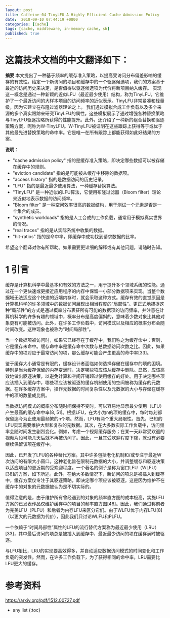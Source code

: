 ```yaml
---
layout: post
title: Caffeine-04-TinyLFU A Highly Efficient Cache Admission Policy
date:  2018-09-10 07:44:19 +0800
categories: [Cache]
tags: [cache, middleware, in-memory cache, sh]
published: true
---
```


# 这篇技术文档的中文翻译如下：

**摘要**
本文提出了一种基于频率的缓存准入策略，以提高受访问分布偏差影响的缓存的有效性。给定一个新访问的项目和缓存中的一个驱逐候选项，我们的方案基于最近的访问历史来决定，是否值得以驱逐候选项为代价将新项目纳入缓存。
实现这一概念是通过一种新颖的近似LFU（最近最少使用）结构，称为TinyLFU，它维护了一个最近访问的大样本项目的访问频率的近似表示。TinyLFU非常紧凑和轻量级，因为它建立在布隆过滤器理论之上。
我们通过模拟合成工作负载以及多个来源的多个真实跟踪来研究TinyLFU的属性。这些模拟展示了通过增强各种替换策略与TinyLFU驱逐策略所获得的性能提升。此外，还介绍了一种新的组合替换和驱逐策略方案，昵称为W-TinyLFU。W-TinyLFU被证明在这些跟踪上获得等于或优于其他最先进替换策略的命中率。它是唯一在所有跟踪上都能获得如此好结果的方案。

**说明**：
- "cache admission policy" 指的是缓存准入策略，即决定哪些数据可以被存储在缓存中的规则。
- "eviction candidate" 指的是可能被从缓存中移除的数据项。
- "access history" 指的是数据访问的历史记录。
- "LFU" 指的是最近最少使用算法，一种缓存替换算法。
- "TinyLFU" 是一种近似的LFU算法，它使用布隆过滤器（Bloom filter）理论来近似地表示数据的访问频率。
- "Bloom filter" 是一种空间效率很高的数据结构，用于测试一个元素是否是一个集合的成员。
- "synthetic workloads" 指的是人工合成的工作负载，通常用于模拟真实世界的情况。
- "real traces" 指的是从实际系统中收集的数据。
- "hit-ratios" 指的是命中率，即缓存中成功找到请求数据的比率。

希望这个翻译对你有所帮助。如果需要更详细的解释或有其他问题，请随时告知。

# 1 引言

缓存是计算机科学中最基本和有效的方法之一，用于提升多个领域系统的性能。通过在一个更快速或更接近应用程序的内存中保留一小部分数据项来实现。当整个数据域无法适应这个快速的近端内存时，就会采取这种方式。缓存有效的直觉原因是计算机科学的许多领域中的数据访问展现出相当程度的“局部性”。更正式地捕捉这种“局部性”的方式是通过概率分布表征所有可能的数据项的访问频率，并注意在计算机科学的许多有趣的领域中，概率分布是高度偏斜的，意味着少数对象比其他对象更有可能被访问。此外，在许多工作负载中，访问模式以及相应的概率分布会随时间改变。这种现象也被称为“时间局部性”。

当一个数据项被访问时，如果它已经存在于缓存中，我们称之为缓存命中；否则，它是缓存未命中。缓存命中率是缓存命中次数与总数据访问次数之比。因此，如果缓存中的项对应于最常访问的项，那么缓存可能会产生更高的命中率[33]。

鉴于缓存大小通常是有限的，缓存设计者面临如何选择存储在缓存中的项的困境。特别是当为缓存保留的内存变满时，决定哪些项应该从缓存中删除。显然，应该高效地做出驱逐决策，以避免计算和空间开销超过使用缓存的好处。用于决定哪些项应该插入到缓存中，哪些项应该被驱逐的缓存机制使用的空间被称为缓存的元数据。在许多缓存方案中，操作元数据的时间复杂性以及元数据的大小与存储在缓存中的项的数量成比例。

当数据访问模式的概率分布随时间保持不变时，可以容易地显示最少使用（LFU）产生最高的缓存命中率[8, 51]。根据LFU，在大小为n的项的缓存中，每时每刻都保留迄今为止使用最频繁的n个项。然而，LFU有两个重大局限性。首先，已知的LFU实现需要维护大型和复杂的元数据。其次，在大多数实际工作负载中，访问频率会随时间发生剧烈变化。例如，考虑一个视频缓存服务；在某一天非常受欢迎的视频片段可能几天后就不再被访问了。因此，一旦其受欢迎程度下降，就没有必要继续保留该项在缓存中。

因此，已开发了LFU的各种替代方案。其中许多包括老化机制和/或专注于最近W次访问的有限大小窗口。这种老化旨在限制元数据的大小，并调整缓存和驱逐决策以适应项目的更近期的受欢迎程度。一个著名的例子是称为窗口LFU（WLFU）[38]的方案，如下所述。此外，在绝大多数情况下，新访问的项总是被插入到缓存中，缓存方案仅专注于其驱逐策略，即决定哪个项应该被驱逐。这是因为维护不在缓存中的对象的元数据被认为是不切实际的。

值得注意的是，由于维护所有曾经遇到的对象的频率直方图的成本极高，实施LFU方案的已发表作品仅维护缓存中的项目的频率直方图[48]。因此，我们通过称前者为完美LFU（PLFU）和后者为内存LFU来区分它们。由于WLFU优于内存LFU[8]（以更大的元数据为代价），因此我们只讨论WLFU和PLFU。

一个依赖于“时间局部性”属性的LFU的流行替代方案称为最近最少使用（LRU）[33]，其中最后访问的项总是被插入到缓存中，最近最少访问的项在缓存满时被驱逐。

与LFU相比，LRU的实现要高效得多，并自动适应数据访问模式的时间变化和工作负载的突发性。然而，在许多工作负载下，为了获得相同的命中率，LRU需要比LFU更大的缓存。



# 参考资料

https://arxiv.org/pdf/1512.00727.pdf

* any list
{:toc}